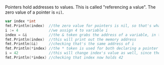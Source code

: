 Pointers hold addresses to values. This is called "referencing a value". The zero value of a pointer is `nil`.

```go
var index *int
fmt.Println(index)  //the zero value for pointers is nil, so that's what will be printed out
i := 4              //we assign 4 to variable i
index = &i          //the & token grabs the address of a variable, in this case we're assigning the address of i to index
fmt.Println(index)  //this will print out the memory address
fmt.Println(&i)     //checking that's the same address of i
fmt.Println(*index) //the * token is used for both declaring a pointer and for dereferencing a variable, getting its value
i = 42              //this will change index's value as well, since they point to the same memory address
fmt.Println(*index) //checking that index now holds 42
```
